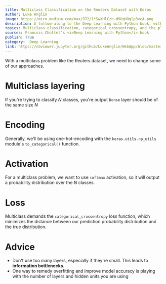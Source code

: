 ```yaml
---
title: Multiclass Classification on the Reuters Dataset with Keras 
author: Luke Anglin
image: https://miro.medium.com/max/972/1*SwXHlCzh-d9UqHOglp3vcA.png
description: A follow-along to the Deep Learning with Python book, with a few edits and experiments of my own.  Here, I look into some other libraries on my own time which help with visualizing and evaluating the accuracy and loss of a neural network.  Moreover, we look at the appropriate loss function and optimizers for multiclass situations
topics: Multiclass classification, categorical crossentropy, and the plot-keras-history library
sources: Francois Chollet's <i>Deep Learning with Python</i> book
publish: True
category:  Deep Learning 
link: https://nbviewer.jupyter.org/github/LukeAnglin/WebApp/blob/master/categories/MLProjects/Notes/Keras-Reuters-Multiclass.ipynb
---
```


With a multiclass problem like the Reuters dataset, we need to change some of our approaches.  

# Multiclass layering 

If you're trying to classify $N$ classes, you're output `Dense` layer should be of the same size $N$

# Encoding 

Generally, we'll be using one-hot-encoding with the `keras.utils.np_utils` module's `to_categorical()` function. 

# Activation 

For a multiclass problem, we want to use `softmax` activation, so it will output a probability distribution over the $N$ classes. 

# Loss 

Multiclass demands the `categorical_crossentropy` loss function, which minimizes the distance between our prediction probability distribution and the true distribution. 

# Advice

* Don't use too many layers, especially if they're small.  This leads to **information bottlenecks**. 
* One way to remedy overfitting and improve model accuracy is playing with the number of layers and hidden units you are using

